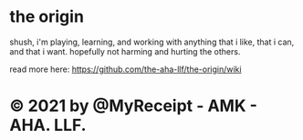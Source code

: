 # the origin

shush, i'm playing, learning, and working with anything that i like, that i can, and that i want. hopefully not harming and hurting the others.

read more here:
https://github.com/the-aha-llf/the-origin/wiki

# © 2021 by @MyReceipt - AMK - AHA. LLF.

